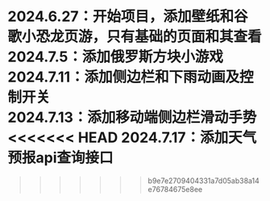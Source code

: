 2024.6.27：开始项目，添加壁纸和谷歌小恐龙页游，只有基础的页面和其查看  
2024.7.5：添加俄罗斯方块小游戏  
2024.7.11：添加侧边栏和下雨动画及控制开关  
2024.7.13：添加移动端侧边栏滑动手势
<<<<<<< HEAD
2024.7.17：添加天气预报api查询接口
=======
>>>>>>> b9e7e2709404331a7d05ab38a14e76784675e8ee
